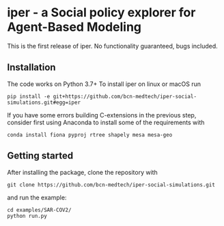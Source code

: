 # iper - a Social policy explorer for Agent-Based Modeling

This is the first release of iper. No functionality guaranteed, bugs included.

## Installation

The code works on Python 3.7+ To install iper on linux or macOS run

```shell
pip install -e git+https://github.com/bcn-medtech/iper-social-simulations.git#egg=iper
```

If you have some errors building C-extensions in the previous step, consider first using Anaconda to install some of the requirements with

```shell
conda install fiona pyproj rtree shapely mesa mesa-geo
```

## Getting started

After installing the package, clone the repository with
```shell
git clone https://github.com/bcn-medtech/iper-social-simulations.git
```

and run the example:
```shell
cd examples/SAR-COV2/
python run.py
```


